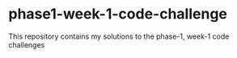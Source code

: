 # phase1-week-1-code-challenge
This repository contains my solutions to the phase-1, week-1 code challenges
